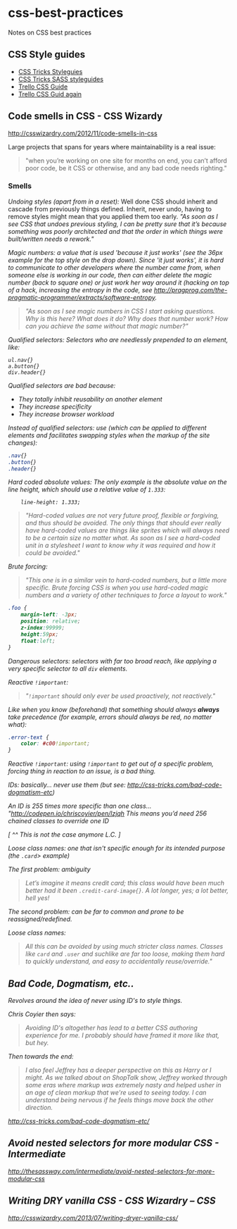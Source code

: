 # css-best-practices

Notes on CSS best practices

## CSS Style guides

- [CSS Tricks Styleguies](http://css-tricks.com/css-style-guides)
- [CSS Tricks SASS styleguides](http://css-tricks.com/sass-style-guide/)
- [Trello CSS Guide](https://gist.github.com/bobbygrace/9e961e8982f42eb91b80)
- [Trello CSS Guid again](http://blog.trello.com/heres-the-official-trello-css-guide/)

## Code smells in CSS - CSS Wizardy

http://csswizardry.com/2012/11/code-smells-in-css

Large projects that spans for years where maintainability is a real issue:

> "when you’re working on one site for months on end, you can’t afford poor code, be it CSS or otherwise, and any bad code needs righting."


### Smells

_Undoing styles (apart from in a reset):_ Well done CSS should inherit and cascade from previously things defined. Inherit, never undo, having to remove styles might mean that you applied them too early. <i>"As soon as I see CSS that undoes previous styling, I can be pretty sure that it’s because something was poorly architected and that the order in which things were built/written needs a rework."

_Magic numbers:_ a value that is used 'because it just works' (see the 36px example for the top style on the drop down). Since 'it just works', it is hard to communicate to other developers where the number came from, when someone else is working in our code, then can either delete the magic number (back to square one) or just work her way around it (hacking on top of a hack, increasing the entropy in the code, see http://pragprog.com/the-pragmatic-programmer/extracts/software-entropy.

> "As soon as I see magic numbers in CSS I start asking questions. Why is this here? What does it do? Why does that number work? How can you achieve the same without that magic number?"

_Qualified selectors_: Selectors who are needlessly prepended to an element, like:

    ul.nav{}
    a.button{}
    div.header{}

_Qualified selectors are bad because:_

- They totally inhibit reusability on another element
- They increase specificity
- They increase browser workload

_Instead of qualified selectors:_ use (which can be applied to different elements and facilitates swapping styles when the markup of the site changes):

``` css
.nav{}
.button{}
.header{}
```

_Hard coded absolute values:_ The only example is the absolute value on the line height, which should use a relative value of `1.333`:

```
    line-height: 1.333;
```


> "Hard-coded values are not very future proof, flexible or forgiving, and thus should be avoided. The only things that should ever really have hard-coded values are things like sprites which will always need to be a certain size no matter what. As soon as I see a hard-coded unit in a stylesheet I want to know why it was required and how it could be avoided."


_Brute forcing:_

> "This one is in a similar vein to hard-coded numbers, but a little more specific. Brute forcing CSS is when you use hard-coded magic numbers and a variety of other techniques to force a layout to work."

``` css
.foo {
    margin-left: -3px;
    position: relative;
    z-index:99999;
    height:59px;
    float:left;
}
```

_Dangerous selectors:_ selectors with far too broad reach, like applying a very specific selector to all `div` elements.

_Reactive_ `!important`:

> "`!important` should only ever be used proactively, not reactively."

Like when you know (beforehand) that something should always **always** take precedence (for example, errors should always be red, no matter what):

```css
.error-text {
    color: #c00!important;
}
```

_Reactive_ `!important`: using `!important` to get out of a specific problem, forcing thing in reaction to an issue, is a bad thing.

_IDs:_ basically… never use them (but see: http://css-tricks.com/bad-code-dogmatism-etc)

An ID is 255 times more specific than one class… "http://codepen.io/chriscoyier/pen/lzjqh This means you’d need 256 chained classes to override one ID

[ ^^ This is not the case anymore L.C. ]

_Loose class names_: one that isn't specific enough for its intended purpose (the `.card`> example)

_The first problem:_ ambiguity 

> Let’s imagine it means credit card; this class would have been much better had it been `.credit-card-image{}`. A lot longer, yes; a lot better, hell yes!


_The second problem:_ can be far to common and prone to be reassigned/redefined.

_Loose class names:_

> All this can be avoided by using much stricter class names. Classes like `card` and `.user` and suchlike are far too loose, making them hard to quickly understand, and easy to accidentally reuse/override."


## Bad Code, Dogmatism, etc..

Revolves around the idea of never using ID's to style things.

Chris Coyier then says:

> Avoiding ID's altogether has lead to a better CSS authoring experience for me. I probably should have framed it more like that, but hey.

Then towards the end:

> I also feel Jeffrey has a deeper perspective on this as Harry or I might. As we talked about on ShopTalk show, Jeffrey worked through some eras where markup was extremely nasty and helped usher in an age of clean markup that we're used to seeing today. I can understand being nervous if he feels things move back the other direction.

http://css-tricks.com/bad-code-dogmatism-etc/

## Avoid nested selectors for more modular CSS - Intermediate

http://thesassway.com/intermediate/avoid-nested-selectors-for-more-modular-css

## Writing DRY vanilla CSS - CSS Wizardry – CSS

http://csswizardry.com/2013/07/writing-dryer-vanilla-css/
